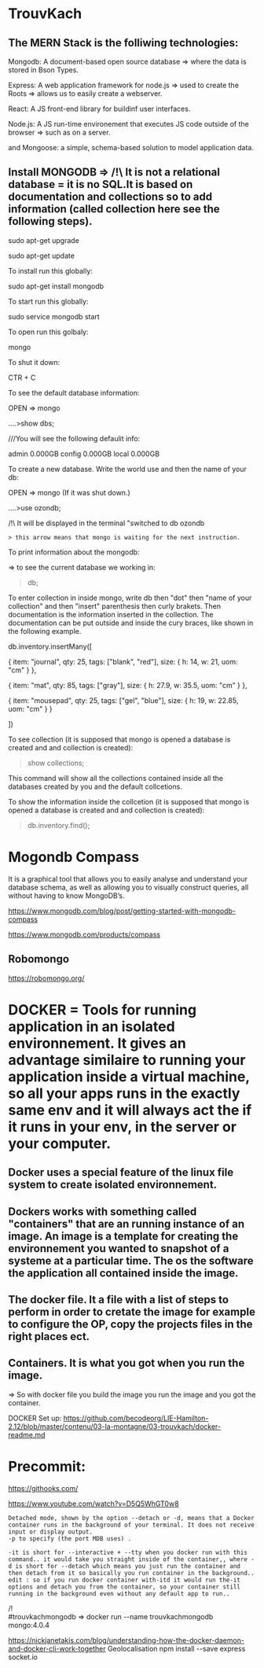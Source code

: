 # TrouvKach

## The MERN Stack is the folliwing technologies:

Mongodb: A document-based open source database => where the data is stored in Bson Types.

Express: A web application framework for node.js => used to create the Roots => allows us to easily create a webserver.

React: A JS front-end library for buildinf user interfaces.

Node.js: A JS run-time environement that executes JS code outside of the browser => such as on a server.

and Mongoose: a simple, schema-based solution to model application data.










## Install MONGODB => /!\ It is not a relational database = it is no SQL.It is based on documentation and collections so to add information (called collection here see the following steps).







sudo apt-get upgrade

sudo apt-get update

To install run this globally:

sudo apt-get install mongodb

To start run this globally:

sudo service mongodb start

To open run this golbaly:

mongo

To shut it down:

CTR + C

To see the default database information:

OPEN => mongo

....>show dbs;

///You will see the following defaulit info:

admin   0.000GB
config  0.000GB
local   0.000GB

To create a new database. Write the world use and then the name of your db:

OPEN => mongo (If it was shut down.)

....>use ozondb; 

/!\ It will be displayed in the terminal "switched to db ozondb

    > this arrow means that mongo is waiting for the next instruction.
    
 To print information about the mongodb:
 
 => to see the current database we working in:
 
 >db;
 
 To enter collection in inside mongo, write db then "dot" then "name of your collection" and then "insert"  parenthesis then curly brakets. Then documentation is the information inserted in the collection. The documentation can be put outside and inside the cury braces, like shown in the following example.
 
db.inventory.insertMany([

   { item: "journal", qty: 25, tags: ["blank", "red"], size: { h: 14, w: 21, uom: "cm" } },
   
   { item: "mat", qty: 85, tags: ["gray"], size: { h: 27.9, w: 35.5, uom: "cm" } },
   
   { item: "mousepad", qty: 25, tags: ["gel", "blue"], size: { h: 19, w: 22.85, uom: "cm" } }
   
])
 
 
To see collection (it is supposed that mongo is opened a database is created and and collection is created):

> show collections;

This command will show all the collections contained inside all the databases created by you and the default collcetions.

To show the information inside the collcetion (it is supposed that mongo is opened a database is created and and collection is created):

> db.inventory.find();

# Mogondb Compass 

It is a graphical tool that allows you to easily analyse and understand your database schema, as well as allowing you to visually construct queries, all without having to know MongoDB’s.

https://www.mongodb.com/blog/post/getting-started-with-mongodb-compass

https://www.mongodb.com/products/compass

## Robomongo

https://robomongo.org/


# DOCKER = Tools for running application in an isolated environnement. It gives an advantage similaire to running your application inside a virtual machine, so all your apps runs in the exactly same env and it will always act the if it runs in your env, in the server or your computer.

## Docker uses a special feature of the linux file system to create isolated environnement.

## Dockers works with something called "containers" that are an  running instance of an image. An image is a template for creating the environnement you wanted to snapshot of a systeme at a particular time. The os the software the application all contained inside the image.

## The docker file. It a file with a list of steps to perform in order to cretate the image for example to configure the OP, copy the projects files in the right places ect.

## Containers. It is what you got when you run the image.
 => So with docker file you build the image you run the image and you got the container. 

DOCKER Set up:
https://github.com/becodeorg/LIE-Hamilton-2.12/blob/master/contenu/03-la-montagne/03-trouvkach/docker-readme.md


# Precommit:

https://githooks.com/

https://www.youtube.com/watch?v=D5Q5WhGT0w8

 
    Detached mode, shown by the option --detach or -d, means that a Docker container runs in the background of your terminal. It does not receive input or display output.
    -p to specify (the port MDB uses) .
    
    -it is short for --interactive + --tty when you docker run with this command.. it would take you straight inside of the container,, where -d is short for --detach which means you just run the container and then detach from it so basically you run container in the background.. edit : so if you run docker container with-itd it would run the-it options and detach you from the container, so your container still running in the background even without any default app to run..
 /!\
#trouvkachmongodb
=> docker run --name trouvkachmongodb mongo:4.0.4

https://nickjanetakis.com/blog/understanding-how-the-docker-daemon-and-docker-cli-work-together
Geolocalisation
npm install --save express socket.io


